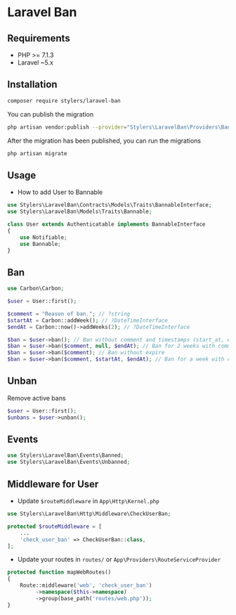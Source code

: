 # Laravel Ban

## Requirements
- PHP >= 7.1.3
- Laravel ~5.x

## Installation
```bash
composer require stylers/laravel-ban
```

You can publish the migration
```bash
php artisan vendor:publish --provider="Stylers\LaravelBan\Providers\BanServiceProvider"
```

After the migration has been published, you can run the migrations
```bash
php artisan migrate
```

## Usage
* How to add User to Bannable
```php
use Stylers\LaravelBan\Contracts\Models\Traits\BannableInterface;
use Stylers\LaravelBan\Models\Traits\Bannable;

class User extends Authenticatable implements BannableInterface
{
    use Notifiable;
    use Bannable;
}
```

## Ban
```php
use Carbon\Carbon;

$user = User::first();

$comment = "Reason of ban."; // ?string
$startAt = Carbon::addWeek(); // ?DateTimeInterface
$endAt = Carbon::now()->addWeeks(2); // ?DateTimeInterface

$ban = $user->ban(); // Ban without comment and timestamps (start_at, end_at) - never expire
$ban = $user->ban($comment, null, $endAt); // Ban for 2 weeks with comment
$ban = $user->ban($comment); // Ban without expire
$ban = $user->ban($comment, $startAt, $endAt); // Ban for a week with comment from next week
```

## Unban
Remove active bans
```php
$user = User::first();
$unbans = $user->unban();
```

## Events
```php
use Stylers\LaravelBan\Events\Banned;
use Stylers\LaravelBan\Events\Unbanned;
```

## Middleware for User
* Update `$routeMiddleware` in `App\Http\Kernel.php`
```php
use Stylers\LaravelBan\Http\Middleware\CheckUserBan;

protected $routeMiddleware = [
    ...
    'check_user_ban' => CheckUserBan::class,
];
```

* Update your routes in `routes/` or `App\Providers\RouteServiceProvider`
```php
protected function mapWebRoutes()
{
    Route::middleware('web', 'check_user_ban')
         ->namespace($this->namespace)
         ->group(base_path('routes/web.php'));
}
``` 

